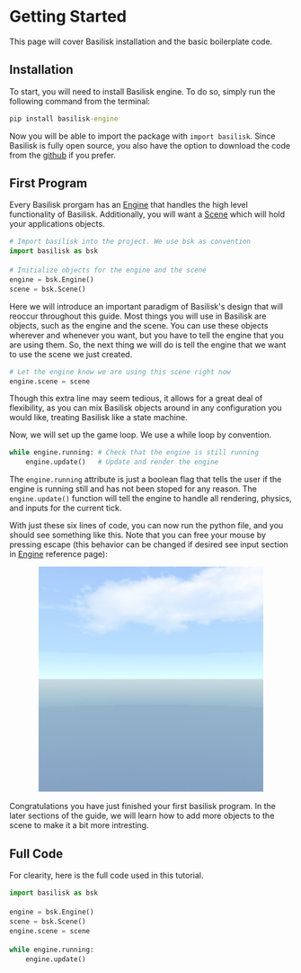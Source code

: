 # Getting Started
This page will cover Basilisk installation and the basic boilerplate code.

## Installation 
To start, you will need to install Basilisk engine. To do so, simply run the following command from the terminal:

```cmd
pip install basilisk-engine
```

Now you will be able to import the package with `import basilisk`. Since Basilisk is fully open source, you also have the option to download the code from the [github](https://github.com/Loffelt/BasiliskEngine) if you prefer.

## First Program
Every Basilisk prorgam has an [Engine]() that handles the high level functionality of Basilisk. Additionally, you will want a [Scene]() which will hold your applications objects.

```py
# Import basilisk into the project. We use bsk as convention
import basilisk as bsk 

# Initialize objects for the engine and the scene
engine = bsk.Engine()
scene = bsk.Scene()
```

Here we will introduce an important paradigm of Basilisk's design that will reoccur throughout this guide. Most things you will use in Basilisk are objects, such as the engine and the scene. You can use these objects wherever and whenever you want, but you have to tell the engine that you are using them. So, the next thing we will do is tell the engine that we want to use the scene we just created.

```py
# Let the engine know we are using this scene right now
engine.scene = scene
```

Though this extra line may seem tedious, it allows for a great deal of flexibility, as you can mix Basilisk objects around in any configuration you would like, treating Basilisk like a state machine.

Now, we will set up the game loop. We use a while loop by convention.

```py
while engine.running: # Check that the engine is still running
    engine.update()   # Update and render the engine
```

The `engine.running` attribute is just a boolean flag that tells the user if the engine is running still and has not been stoped for any reason. The `engine.update()` function will tell the engine to handle all rendering, physics, and inputs for the current tick.

With just these six lines of code, you can now run the python file, and you should see something like this. Note that you can free your mouse by pressing escape (this behavior can be changed if desired see input section in [Engine]() reference page):

<div align="center">
    <img src="../images/0_boilerplate.png" alt="mud" width="400"/>
</div>

Congratulations you have just finished your first basilisk program. In the later sections of the guide, we will learn how to add more objects to the scene to make it a bit more intresting.

## Full Code
For clearity, here is the full code used in this tutorial.

```py
import basilisk as bsk

engine = bsk.Engine()
scene = bsk.Scene()
engine.scene = scene

while engine.running:
    engine.update()
```